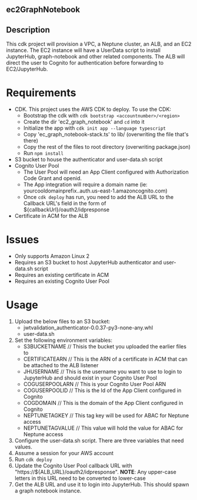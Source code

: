 ## ec2GraphNotebook

## Description
This cdk project will provision a VPC, a Neptune cluster, an ALB, and an EC2 instance. The EC2 instance will have a UserData script to install JupyterHub, graph-notebook and other related components. The ALB will direct the user to Cognito for authentication before forwarding to EC2/JupyterHub.

# Requirements
* CDK. This project uses the AWS CDK to deploy. To use the CDK:
    - Bootstrap the cdk with `cdk bootstrap <accountnumber>/<region>`
    - Create the dir 'ec2_graph_notebook' and `cd` into it
    - Initialize the app with `cdk init app --language typescript`
    - Copy 'ec_graph_notebook-stack.ts' to lib/ (overwriting the file that's there)
    - Copy the rest of the files to root directory (overwriting package.json)
    - Run `npm install`
* S3 bucket to house the authenticator and user-data.sh script
* Cognito User Pool
    - The User Pool will need an App Client configured with Authorization Code Grant and openid.
    - The App integration will require a domain name (ie: yourcooldomainprefix..auth.us-east-1.amazoncognito.com)
    - Once `cdk deploy` has run, you need to add the ALB URL to the Callback URL's field in the form of ${callbackUrl}/oauth2/idpresponse
* Certificate in ACM for the ALB

# Issues
* Only supports Amazon Linux 2
* Requires an S3 bucket to host JupyterHub authenticator and user-data.sh script
* Requires an existing certificate in ACM
* Requires an existing Cognito User Pool

# Usage
1) Upload the below files to an S3 bucket:
    - jwtvalidation_authenticator-0.0.37-py3-none-any.whl
    - user-data.sh
2) Set the following environment variables:
    - S3BUCKETNAME // Thisis the bucket you uploaded the earlier files to
    - CERTIFICATEARN // This is the ARN of a certificate in ACM that can be attached to the ALB listener
    - JHUSERNAME // This is the username you want to use to login to JupyterHub and should exist in your Cognito User Pool
    - COGUSERPOOLARN // This is your Cognito User Pool ARN
    - COGUSERPOOLID // This is the Id of the App Client configured in Cognito
    - COGDOMAIN // This is the domain of the App Client configured in Cognito
    - NEPTUNETAGKEY // This tag key will be used for ABAC for Neptune access
    - NEPTUNETAGVALUE // This value will hold the value for ABAC for Neptune access
3) Configure the user-data.sh script. There are three variables that need values.
4) Assume a session for your AWS account
5) Run `cdk deploy`
6) Update the Cognito User Pool callback URL with "https://${ALB_URL}/oauth2/idpresponse".
    **NOTE**: Any upper-case letters in this URL need to be converted to lower-case 
7) Get the ALB URL and use it to login into JupyterHub. This should spawn a graph notebook instance.